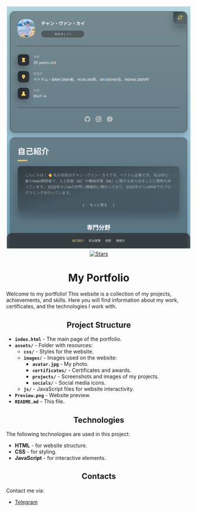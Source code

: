 <img src="./Preview.png">
<div align="center">
    <a href="https://github.com/khaichungho">
        <img src="https://img.shields.io/github/stars/K1rsN7/portfolio?color=8FBAD0&labelColor=3D4245&style=for-the-badge" alt="Stars">
    </a>
</div>
<h1 align="center">My Portfolio</h1>
<p>Welcome to my portfolio! This website is a collection of my projects, achievements, and skills. Here you will find information about my work, certificates, and the technologies I work with.</p>

<h2 align="center">Project Structure</h2>
<ul>
    <li><strong><code>index.html</code></strong> - The main page of the portfolio.</li>
    <li><strong><code>assets/</code></strong> - Folder with resources:
        <ul>
            <li><strong><code>css/</code></strong> - Styles for the website.</li>
            <li><strong><code>images/</code></strong> - Images used on the website:
                <ul>
                    <li><strong><code>avatar.jpg</code></strong> - My photo.</li>
                    <li><strong><code>certificates/</code></strong> - Certificates and awards.</li>
                    <li><strong><code>projects/</code></strong> - Screenshots and images of my projects.</li>
                    <li><strong><code>socials/</code></strong> - Social media icons.</li>
                </ul>
            </li>
            <li><strong><code>js/</code></strong> - JavaScript files for website interactivity.</li>
        </ul>
    </li>
    <li><strong><code>Preview.png</code></strong> - Website preview.</li>
    <li><strong><code>README.md</code></strong> - This file.</li>
</ul>

<h2 align="center">Technologies</h2>
<p>The following technologies are used in this project:</p>
<ul>
    <li><strong>HTML</strong> - for website structure.</li>
    <li><strong>CSS</strong> - for styling.</li>
    <li><strong>JavaScript</strong> - for interactive elements.</li>
</ul>

<h2 align="center">Contacts</h2>
<p>Contact me via:</p>
<ul>
    <li><a href="#">Telegram</a></li>
</ul>